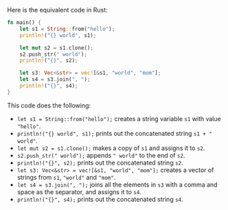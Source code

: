 Here is the equivalent code in Rust:

```rust
fn main() {
    let s1 = String::from("hello");
    println!("{} world", s1);

    let mut s2 = s1.clone();
    s2.push_str(" world");
    println!("{}", s2);

    let s3: Vec<&str> = vec![&s1, "world", "mom"];
    let s4 = s3.join(", ");
    println!("{}", s4);
}
```

This code does the following:

- `let s1 = String::from("hello");` creates a string variable `s1` with value `"hello"`.
- `println!("{} world", s1);` prints out the concatenated string `s1 + " world"`.
- `let mut s2 = s1.clone();` makes a copy of `s1` and assigns it to `s2`.
- `s2.push_str(" world");` appends `" world"` to the end of `s2`.
- `println!("{}", s2);` prints out the concatenated string `s2`.
- `let s3: Vec<&str> = vec![&s1, "world", "mom"];` creates a vector of strings from `s1`, `"world"` and `"mom"`.
- `let s4 = s3.join(", ");` joins all the elements in `s3` with a comma and space as the separator, and assigns it to `s4`.
- `println!("{}", s4);` prints out the concatenated string `s4`.
